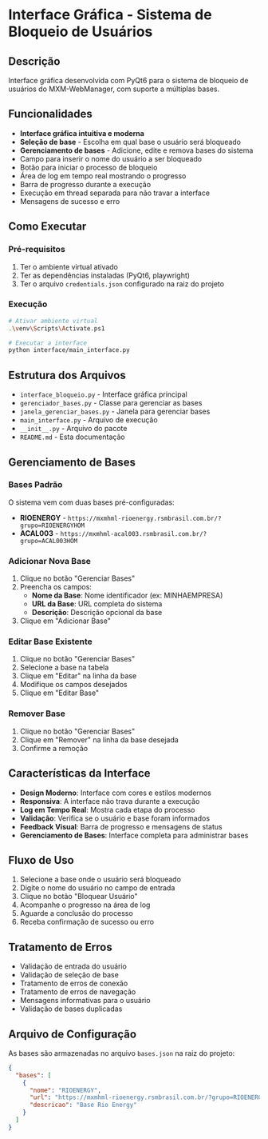 # Interface Gráfica - Sistema de Bloqueio de Usuários

## Descrição
Interface gráfica desenvolvida com PyQt6 para o sistema de bloqueio de usuários do MXM-WebManager, com suporte a múltiplas bases.

## Funcionalidades
- **Interface gráfica intuitiva e moderna**
- **Seleção de base** - Escolha em qual base o usuário será bloqueado
- **Gerenciamento de bases** - Adicione, edite e remova bases do sistema
- Campo para inserir o nome do usuário a ser bloqueado
- Botão para iniciar o processo de bloqueio
- Área de log em tempo real mostrando o progresso
- Barra de progresso durante a execução
- Execução em thread separada para não travar a interface
- Mensagens de sucesso e erro

## Como Executar

### Pré-requisitos
1. Ter o ambiente virtual ativado
2. Ter as dependências instaladas (PyQt6, playwright)
3. Ter o arquivo `credentials.json` configurado na raiz do projeto

### Execução
```bash
# Ativar ambiente virtual
.\venv\Scripts\Activate.ps1

# Executar a interface
python interface/main_interface.py
```

## Estrutura dos Arquivos
- `interface_bloqueio.py` - Interface gráfica principal
- `gerenciador_bases.py` - Classe para gerenciar as bases
- `janela_gerenciar_bases.py` - Janela para gerenciar bases
- `main_interface.py` - Arquivo de execução
- `__init__.py` - Arquivo do pacote
- `README.md` - Esta documentação

## Gerenciamento de Bases

### Bases Padrão
O sistema vem com duas bases pré-configuradas:
- **RIOENERGY** - `https://mxmhml-rioenergy.rsmbrasil.com.br/?grupo=RIOENERGYHOM`
- **ACAL003** - `https://mxmhml-acal003.rsmbrasil.com.br/?grupo=ACAL003HOM`

### Adicionar Nova Base
1. Clique no botão "Gerenciar Bases"
2. Preencha os campos:
   - **Nome da Base**: Nome identificador (ex: MINHAEMPRESA)
   - **URL da Base**: URL completa do sistema
   - **Descrição**: Descrição opcional da base
3. Clique em "Adicionar Base"

### Editar Base Existente
1. Clique no botão "Gerenciar Bases"
2. Selecione a base na tabela
3. Clique em "Editar" na linha da base
4. Modifique os campos desejados
5. Clique em "Editar Base"

### Remover Base
1. Clique no botão "Gerenciar Bases"
2. Clique em "Remover" na linha da base desejada
3. Confirme a remoção

## Características da Interface
- **Design Moderno**: Interface com cores e estilos modernos
- **Responsiva**: A interface não trava durante a execução
- **Log em Tempo Real**: Mostra cada etapa do processo
- **Validação**: Verifica se o usuário e base foram informados
- **Feedback Visual**: Barra de progresso e mensagens de status
- **Gerenciamento de Bases**: Interface completa para administrar bases

## Fluxo de Uso
1. Selecione a base onde o usuário será bloqueado
2. Digite o nome do usuário no campo de entrada
3. Clique no botão "Bloquear Usuário"
4. Acompanhe o progresso na área de log
5. Aguarde a conclusão do processo
6. Receba confirmação de sucesso ou erro

## Tratamento de Erros
- Validação de entrada do usuário
- Validação de seleção de base
- Tratamento de erros de conexão
- Tratamento de erros de navegação
- Mensagens informativas para o usuário
- Validação de bases duplicadas

## Arquivo de Configuração
As bases são armazenadas no arquivo `bases.json` na raiz do projeto:

```json
{
  "bases": [
    {
      "nome": "RIOENERGY",
      "url": "https://mxmhml-rioenergy.rsmbrasil.com.br/?grupo=RIOENERGYHOM",
      "descricao": "Base Rio Energy"
    }
  ]
}
``` 